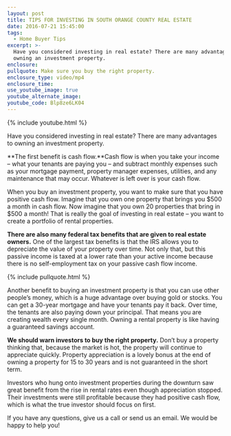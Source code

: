 ```yaml
---
layout: post
title: TIPS FOR INVESTING IN SOUTH ORANGE COUNTY REAL ESTATE
date: 2016-07-21 15:45:00
tags:
  - Home Buyer Tips
excerpt: >-
  Have you considered investing in real estate? There are many advantages to
  owning an investment property.
enclosure:
pullquote: Make sure you buy the right property.
enclosure_type: video/mp4
enclosure_time:
use_youtube_image: true
youtube_alternate_image:
youtube_code: Blp8ze6LK04
---
```



{% include youtube.html %}

Have you considered investing in real estate? There are many advantages to owning an investment property.

**The first benefit is cash flow.**Cash flow is when you take your income – what your tenants are paying you – and subtract monthly expenses such as your mortgage payment, property manager expenses, utilities, and any maintenance that may occur. Whatever is left over is your cash flow.

When you buy an investment property, you want to make sure that you have positive cash flow. Imagine that you own one property that brings you $500 a month in cash flow. Now imagine that you own 20 properties that bring in $500 a month! That is really the goal of investing in real estate – you want to create a portfolio of rental properties.

**There are also many federal tax benefits that are given to real estate owners.** One of the largest tax benefits is that the IRS allows you to depreciate the value of your property over time. Not only that, but this passive income is taxed at a lower rate than your active income because there is no self-employment tax on your passive cash flow income.

{% include pullquote.html %}

Another benefit to buying an investment property is that you can use other people’s money, which is a huge advantage over buying gold or stocks. You can get a 30-year mortgage and have your tenants pay it back. Over time, the tenants are also paying down your principal. That means you are creating wealth every single month. Owning a rental property is like having a guaranteed savings account.

**We should warn investors to buy the right property.** Don’t buy a property thinking that, because the market is hot, the property will continue to appreciate quickly. Property appreciation is a lovely bonus at the end of owning a property for 15 to 30 years and is not guaranteed in the short term.

Investors who hung onto investment properties during the downturn saw great benefit from the rise in rental rates even though appreciation stopped. Their investments were still profitable because they had positive cash flow, which is what the true investor should focus on first.

If you have any questions, give us a call or send us an email. We would be happy to help you!